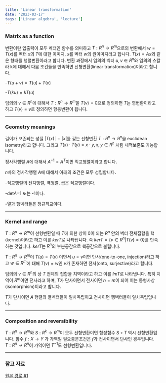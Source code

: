 ```yaml
---
title: 'Linear transformation'
date: '2023-03-17'
tags: ['Linear algebra', 'lecture']
---
```


### Matrix as a function

변환이란 입출력이 모두 벡터인 함수를 의미하고 $T : R^n \rightarrow R^m$으로의 변환에서 $w=T(x)$를 벡터 $x$의 $T$에 대한 이미지, $x$를 벡터 $w$의 원이미지라고 합니다. $T(x) = Ax$와 같은 형태를 행렬변환이라고 합니다. 변환 과정에서 임의의 벡터 $u, v \in R^n$와 임의의 스칼라 k에 대해서 다음 조건들을 만족하면 선형변환(linear transformation)이라고 합니다.

-$T(u+v) = T(u) + T(v)$

-$T(ku) = kT(u)$

임의의 $v \in R^n$에 대해서  $T:R^n \rightarrow R^m$을 $T(v) = 0$으로 정의하면 $T$는 영변환이라고 하고 $T(v) = v$로 정의하면 항등변환이 됩니다.

---

### Geometry meanings

길이가 보존되는 성질  $|T(x)| = |x|$를 갖는 선형변환 $T : R^n \rightarrow R^n$을 euclidean isometry라고 합니다. 그리고 $T(x) \cdot T(y) = x \cdot y, x, y \in R^n$ 처럼 내적보존도 가능합니다.

정사각행렬 $A$에 대해서 $A^{-1} = A^T$이면 직교행렬이라고 합니다.

$n$차의 정사각행렬 $A$에 대해서 아래의 조건은 모두 성립합니다.

-직교행렬의 전치행렬, 역행렬, 곱은 직교행렬이다.

-det$A$=1 또는 -1이다.

-열과 행벡터들은 정규직교이다.

---

### Kernel and range

$T : R^n \rightarrow R^m$이 선형변환일 때 $T$에 의한 상이 0이 되는 $R^n$ 안의 벡터 전체집합을 핵(kernel)이라고 하고 이를 $kerT$로 나타냅니다. 즉 $kerT = \{v \in R^n | T(v) = 0\}$를 만족하는 것입니다. $kerT$는 $R^n$의 부분공간으로 핵공간으로 불립니다.

$T : R^n \rightarrow R^m$이 $T(u) = T(v)$ 이면서 $u = v$이면 단사(one-to-one, injection)라고 하고 $w \in R^m$에 대해 $T(v) = w$인 $v$가 존재하면 전사(onto, surjective)라고 합니다.

임의의 $v \in R^n$의 상 $T$ 전체의 집합을 치역이라고 하고 이를 $lmT$로 나타냅니다. 특히 치역이 $R^m$이면 전사라고 하며, $T$가 단사이면서 전사이면 $n=m$이 되어 이는 동형사상(isomorphism)이라고 합니다.

$T$가 단사이면 $A$ 행렬의 열벡터들이 일차독립이고 전사이면 행벡터들이 일차독립입니다.

---

### Composition and reversibility

$T : R^n \rightarrow R^m$와 $S : R^k \rightarrow R^m$이 모두 선형변환이면 합성함수 $S \circ T$ 역시 선형변환입니다. 함수 $f : X \rightarrow Y$ 가 가역일 필요충분조건은 $f$가 전사이면서 단사인 경우입니다. $T : R^n \rightarrow R^n$이 가역이면 $T^{-1}$도 선형변환입니다.

---

### 참고 자료

[원본 경로 #1](http://matrix.skku.ac.kr/2015-Album/BigBook-LinearAlgebra-2015.pdf)